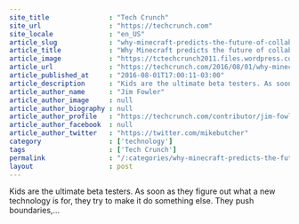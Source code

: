 ```yaml
---
site_title               : "Tech Crunch"
site_url                 : "https://techcrunch.com"
site_locale              : "en_US"
article_slug             : "why-minecraft-predicts-the-future-of-collaborative-work"
article_title            : "Why Minecraft predicts the future of collaborative work"
article_image            : "https://tctechcrunch2011.files.wordpress.com/2014/09/fanart__minecraft_by_speakyst-d6vz53u.jpg?w=764&h=400&crop=1"
article_url              : "https://techcrunch.com/2016/08/01/why-minecraft-predicts-the-future-of-collaborative-work/"
article_published_at     : "2016-08-01T17:00:11-03:00"
article_description      : "Kids are the ultimate beta testers. As soon as they figure out what a new technology is for, they try to make it do something else. They push boundaries,..."
article_author_name      : "Jim Fowler"
article_author_image     : null
article_author_biography : null
article_author_profile   : "https://techcrunch.com/contributor/jim-fowler/"
article_author_facebook  : null
article_author_twitter   : "https://twitter.com/mikebutcher"
category                 : ['technology']
tags                     : ['Tech Crunch']
permalink                : "/:categories/why-minecraft-predicts-the-future-of-collaborative-work/"
layout                   : post
---
```


Kids are the ultimate beta testers. As soon as they figure out what a new technology is for, they try to make it do something else. They push boundaries,...
